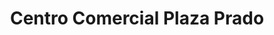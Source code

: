 ---
title: "Centro Comercial Plaza Prado"
url: /caracas/centro-comercial-plaza-prado/
shop: Einkaufszentrum
---